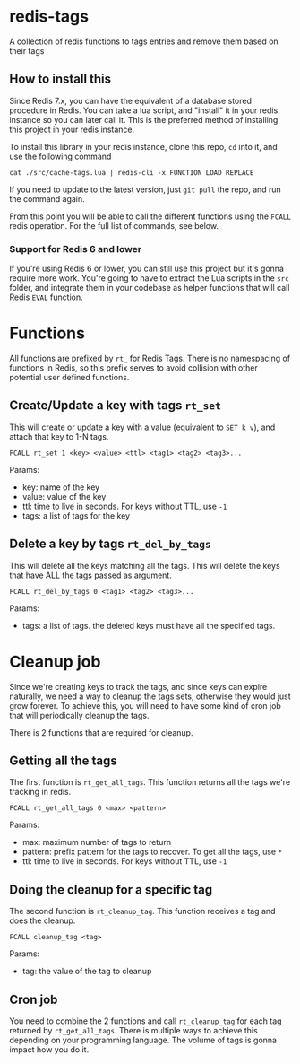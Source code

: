 # redis-tags

A collection of redis functions to tags entries and remove them based on their tags

## How to install this

Since Redis 7.x, you can have the equivalent of a database stored procedure in Redis. You can take a lua script, and "install" it in your redis instance so you can later call it. This is the preferred method of installing this project in your redis instance.

To install this library in your redis instance, clone this repo, `cd` into it, and use the following command
```
cat ./src/cache-tags.lua | redis-cli -x FUNCTION LOAD REPLACE
```
If you need to update to the latest version, just `git pull` the repo, and run the command again.

From this point you will be able to call the different functions using the `FCALL` redis operation. For the full list of commands, see below.

### Support for Redis 6 and lower

If you're using Redis 6 or lower, you can still use this project but it's gonna require more work. You're going to have to extract the Lua scripts in the `src` folder, and integrate them in your codebase as helper functions that will call Redis `EVAL` function.

# Functions

All functions are prefixed by `rt_` for Redis Tags. There is no namespacing of functions in Redis, so this prefix serves to avoid collision with other potential user defined functions.

## Create/Update a key with tags `rt_set`

This will create or update a key with a value (equivalent to `SET k v`), and attach that key to 1-N tags.

```
FCALL rt_set 1 <key> <value> <ttl> <tag1> <tag2> <tag3>...
```
Params:
* key: name of the key
* value: value of the key
* ttl: time to live in seconds. For keys without TTL, use `-1`
* tags: a list of tags for the key

## Delete a key by tags `rt_del_by_tags`

This will delete all the keys matching all the tags. This will delete the keys that have ALL the tags passed as argument.

```
FCALL rt_del_by_tags 0 <tag1> <tag2> <tag3>...
```
Params:
* tags: a list of tags. the deleted keys must have all the specified tags.


# Cleanup job

Since we're creating keys to track the tags, and since keys can expire naturally, we need a way to cleanup the tags sets, otherwise they would just grow forever. To achieve this, you will need to have some kind of cron job that will periodically cleanup the tags.

There is 2 functions that are required for cleanup.

## Getting all the tags

The first function is `rt_get_all_tags`. This function returns all the tags we're tracking in redis.
```
FCALL rt_get_all_tags 0 <max> <pattern>
```
Params:
* max: maximum number of tags to return
* pattern: prefix pattern for the tags to recover. To get all the tags, use `*`
* ttl: time to live in seconds. For keys without TTL, use `-1`

## Doing the cleanup for a specific tag

The second function is `rt_cleanup_tag`. This function receives a tag and does the cleanup.

```
FCALL cleanup_tag <tag>
```
Params:
* tag: the value of the tag to cleanup

## Cron job

You need to combine the 2 functions and call `rt_cleanup_tag` for each tag returned by `rt_get_all_tags`. There is multiple ways to achieve this depending on your programming language. The volume of tags is gonna impact how you do it.